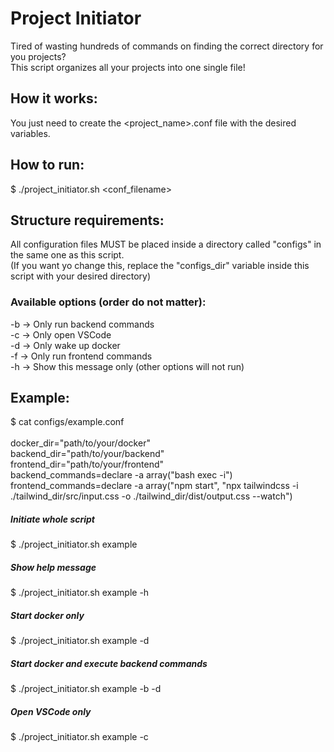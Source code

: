 # Project Initiator
Tired of wasting hundreds of commands on finding the correct directory for you projects?<br />
This script organizes all your projects into one single file!<br />

## How it works:
You just need to create the <project_name>.conf file with the desired variables.

## How to run:
$ ./project_initiator.sh <conf_filename>

## Structure requirements:
All configuration files MUST be placed inside a directory called "configs" in the same one as this script.<br />
(If you want yo change this, replace the "configs_dir" variable inside this script with your desired directory)


### Available options (order do not matter):
 -b -> Only run backend commands<br />
 -c -> Only open VSCode<br />
 -d -> Only wake up docker<br />
 -f -> Only run frontend commands<br />
 -h -> Show this message only (other options will not run)<br />

## Example:
$ cat configs/example.conf<br />
<br />
docker_dir="path/to/your/docker"<br />
backend_dir="path/to/your/backend"<br />
frontend_dir="path/to/your/frontend"<br />
backend_commands=declare -a array("bash exec -i")<br />
frontend_commands=declare -a array("npm start", "npx tailwindcss -i ./tailwind_dir/src/input.css -o ./tailwind_dir/dist/output.css --watch")

##### Initiate whole script
$ ./project_initiator.sh example

##### Show help message
$ ./project_initiator.sh example -h

##### Start docker only
$ ./project_initiator.sh example -d

##### Start docker and execute backend commands
$ ./project_initiator.sh example -b -d

##### Open VSCode only
$ ./project_initiator.sh example -c

